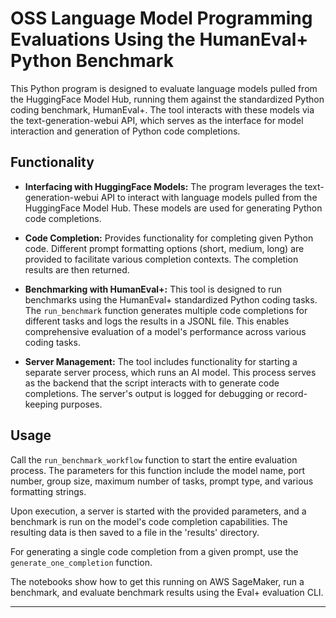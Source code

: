 # OSS Language Model Programming Evaluations Using the HumanEval+ Python Benchmark

This Python program is designed to evaluate language models pulled from the HuggingFace Model Hub, running them against the standardized Python coding benchmark, HumanEval+. The tool interacts with these models via the text-generation-webui API, which serves as the interface for model interaction and generation of Python code completions.

## Functionality

- **Interfacing with HuggingFace Models:** The program leverages the text-generation-webui API to interact with language models pulled from the HuggingFace Model Hub. These models are used for generating Python code completions.

- **Code Completion:** Provides functionality for completing given Python code. Different prompt formatting options (short, medium, long) are provided to facilitate various completion contexts. The completion results are then returned.

- **Benchmarking with HumanEval+:** This tool is designed to run benchmarks using the HumanEval+ standardized Python coding tasks. The `run_benchmark` function generates multiple code completions for different tasks and logs the results in a JSONL file. This enables comprehensive evaluation of a model's performance across various coding tasks.

- **Server Management:** The tool includes functionality for starting a separate server process, which runs an AI model. This process serves as the backend that the script interacts with to generate code completions. The server's output is logged for debugging or record-keeping purposes.

## Usage

Call the `run_benchmark_workflow` function to start the entire evaluation process. The parameters for this function include the model name, port number, group size, maximum number of tasks, prompt type, and various formatting strings.

Upon execution, a server is started with the provided parameters, and a benchmark is run on the model's code completion capabilities. The resulting data is then saved to a file in the 'results' directory.

For generating a single code completion from a given prompt, use the `generate_one_completion` function.

The notebooks show how to get this running on AWS SageMaker, run a benchmark, and evaluate benchmark results using the Eval+ evaluation CLI.

---
